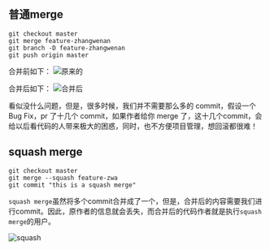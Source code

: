 
##  普通merge

```
git checkout master
git merge feature-zhangwenan
git branch -D feature-zhangwenan
git push origin master
```
合并前如下：
![原来的](http://images.liuliqiang.info/2017-11-08-15101478786848.jpg)

合并后如下：
![合并后](http://images.liuliqiang.info/2017-11-08-15101481294797.jpg)

看似没什么问题，但是，很多时候，我们并不需要那么多的 commit，假设一个 Bug Fix，pr 了十几个 commit，如果作者给你 merge 了，这十几个commit，会给以后看代码的人带来极大的困惑，同时，也不方便项目管理，想回滚都很难！


## squash merge

```
git checkout master
git merge --squash feature-zwa
git commit "this is a squash merge"
```

`squash merge`虽然将多个commit合并成了一个，但是，合并后的内容需要我们进行commit。因此，原作者的信息就会丢失，而合并后的代码作者就是执行`squash merge`的用户。

![squash](http://images.liuliqiang.info/2017-11-08-15101488495274.jpg)

